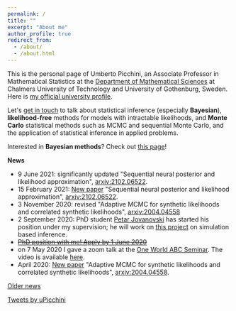 ```yaml
---
permalink: /
title: ""
excerpt: "About me"
author_profile: true
redirect_from: 
  - /about/
  - /about.html
---
```


This is the personal page of Umberto Picchini, an Associate Professor in Mathematical Statistics at the [Department of Mathematical Sciences](https://www.chalmers.se/en/departments/math/Pages/default.aspx) at Chalmers University of Technology and University of Gothenburg, Sweden. Here is <a href="https://www.chalmers.se/en/staff/Pages/picchini.aspx">my official university profile</a>.

Let's [get in touch](contact) to talk about statistical inference (especially **Bayesian**), **likelihood-free** methods for models with intractable likelihoods, and **Monte Carlo** statistical methods such as MCMC and sequential Monte Carlo, and the application of statistical inference in applied problems.

Interested in **Bayesian methods**? Check out [this page](bayes)!


**News**

- 9 June 2021: significantly updated "Sequential neural posterior and likelihood approximation", [arxiv:2102.06522](https://arxiv.org/abs/2102.06522).
- 15 February 2021: [New paper](https://arxiv.org/abs/2102.06522) "Sequential neural posterior and likelihood approximation", [arxiv:2102.06522](https://arxiv.org/abs/2102.06522).
- 3 November 2020: revised "Adaptive MCMC for synthetic likelihoods and correlated synthetic likelihoods", [arxiv:2004.04558](https://arxiv.org/abs/2004.04558)
- 2 September 2020: PhD student [Petar Jovanovski](https://www.chalmers.se/en/staff/Pages/petarj.aspx) has started his position under my supervision; he will work on [this project](https://www.chalmers.se/en/departments/math/research/research-groups/AIMS/Pages/ai-project-5.aspx) on simulation based inference.
- <del>[PhD position with me! Apply by 1 June 2020](https://www.chalmers.se/en/departments/math/research/research-groups/AIMS/Pages/ai-project-5.aspx) </del>
- on 7 May 2020 I gave a zoom talk at the [One World ABC Seminar](https://warwick.ac.uk/fac/sci/statistics/news/upcoming-seminars/abcworldseminar). The video is available [here](https://youtu.be/IOPnRfAJ_W8).
- April 2020: [New paper](https://arxiv.org/abs/2004.04558) "Adaptive MCMC for synthetic likelihoods and correlated synthetic likelihoods", [arxiv:2004.04558](https://arxiv.org/abs/2004.04558).

[Older news](oldnews)

<a class="twitter-timeline" data-width="500" data-height="1000" href="https://twitter.com/uPicchini?ref_src=twsrc%5Etfw">Tweets by uPicchini</a> <script async src="https://platform.twitter.com/widgets.js" charset="utf-8"></script> 
